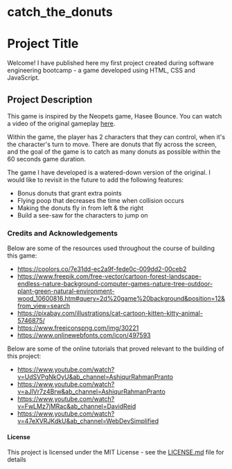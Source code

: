 # catch_the_donuts

# Project Title

Welcome! I have published here my first project created during software engineering bootcamp - a game developed using HTML, CSS and JavaScript.

## Project Description

This game is inspired by the Neopets game, Hasee Bounce. You can watch a video of the original gameplay [here](https://www.youtube.com/watch?v=t-AAhkeYDE8&ab_channel=SparkleSillies). 

Within the game, the player has 2 characters that they can control, when it's the character's turn to move. There are donuts that fly across the screen, and the goal of the game is to catch as many donuts as possible within the 60 seconds game duration.

The game I have developed is a watered-down version of the original. I would like to revisit in the future to add the following features:
* Bonus donuts that grant extra points
* Flying poop that decreases the time when collision occurs
* Making the donuts fly in from left & the right
* Build a see-saw for the characters to jump on

### Credits and Acknowledgements

Below are some of the resources used throughout the course of building this game:

* https://coolors.co/7e31dd-ec2a9f-fede0c-009dd2-00ceb2
* https://www.freepik.com/free-vector/cartoon-forest-landscape-endless-nature-background-computer-games-nature-tree-outdoor-plant-green-natural-environment-wood_10600816.htm#query=2d%20game%20background&position=12&from_view=search
* https://pixabay.com/illustrations/cat-cartoon-kitten-kitty-animal-5746875/
* https://www.freeiconspng.com/img/30221
* https://www.onlinewebfonts.com/icon/497593

Below are some of the online tutorials that proved relevant to the building of this project:

* https://www.youtube.com/watch?v=UdSVPgNkOyU&ab_channel=AshiqurRahmanPranto
* https://www.youtube.com/watch?v=aJlVr7z4Brw&ab_channel=AshiqurRahmanPranto
* https://www.youtube.com/watch?v=FwLMz7jMRac&ab_channel=DavidReid
* https://www.youtube.com/watch?v=47eXVRJKdkU&ab_channel=WebDevSimplified

#### License

This project is licensed under the MIT License - see the [LICENSE.md](LICENSE.md) file for details
